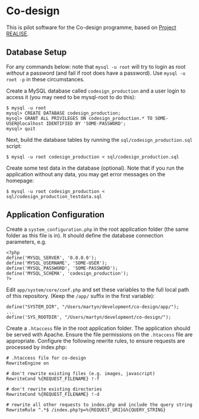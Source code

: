 Co-design
=========

This is pilot software for the Co-design programme, based on 
[Project REALISE](https://github.com/AccessAtECS/Project-REALISE).

Database Setup
--------------
For any commands below: note that `mysql -u root` will try to login as root
_without_ a password (and fail if root does have a password).
Use `mysql -u root -p` in these circumstances.

Create a MySQL database called `codesign_production` and a user login to
access it (you may need to be mysql-root to do this):

    $ mysql -u root 
    mysql> CREATE DATABASE codesign_production;
    mysql> GRANT ALL PRIVILEGES ON codesign_production.* TO SOME-USER@localhost IDENTIFIED BY 'SOME-PASSWORD';
    mysql> quit

Next, build the database tables by running the `sql/codesign_production.sql`
script:

    $ mysql -u root codesign_production < sql/codesign_production.sql

Create some test data in the database (optional). Note that if you run the
application without any data, you may get error messages on the homepage:

    $ mysql -u root codesign_production < sql/codesign_production_testdata.sql

Application Configuration
-------------------------

Create a `system_configuration.php` in the root application folder (the same 
folder as this file is in). It should define the database connection
parameters, e.g.

    <?php
    define('MYSQL_SERVER', '0.0.0.0');
    define('MYSQL_USERNAME', 'SOME-USER');
    define('MYSQL_PASSWORD', 'SOME-PASSWORD');
    define('MYSQL_SCHEMA', 'codesign_production');
    ?>

Edit `app/system/core/conf.php` and set these variables to the full local path
of this repository. (Keep the `/app/` suffix in the first variable):

    define("SYSTEM_DIR", "/Users/martyn/development/co-design/app/");
    ...
    define('SYS_ROOTDIR', "/Users/martyn/development/co-design/");


Create a `.htaccess` file in the root application folder. The application
should be served with Apache. Ensure the file permissions on the `.htaccess`
file are appropriate. Configure the following rewrite rules, to ensure
requests are processed by index.php:

    # .htaccess file for co-design
    RewriteEngine on

    # don't rewrite existing files (e.g. images, javascript)
    RewriteCond %{REQUEST_FILENAME} !-f

    # don't rewrite existing directories
    RewriteCond %{REQUEST_FILENAME} !-d

    # rewrite all other requests to index.php and include the query string
    RewriteRule ^.*$ /index.php?p=%{REQUEST_URI}&%{QUERY_STRING}
